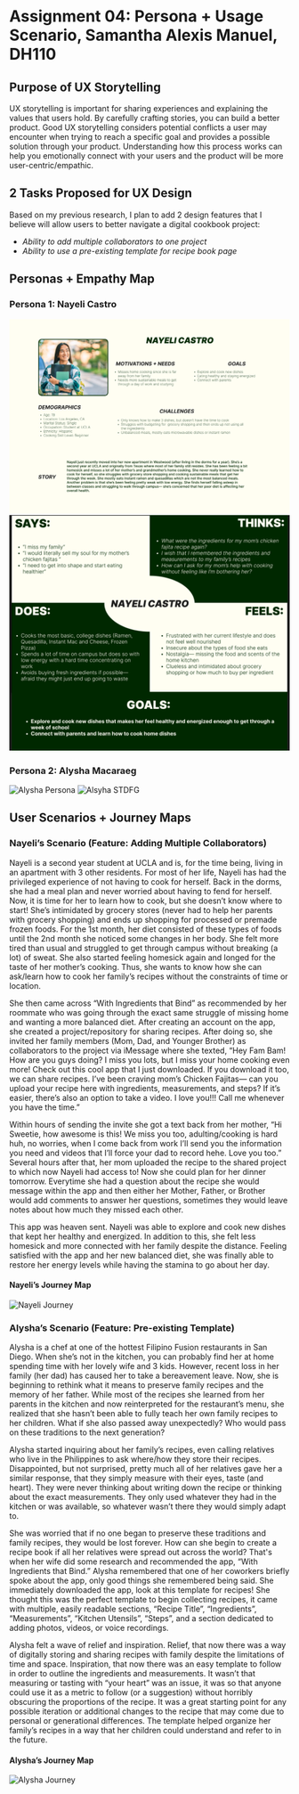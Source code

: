 # Assignment 04: Persona + Usage Scenario, Samantha Alexis Manuel, DH110

## Purpose of UX Storytelling 

UX storytelling is important for sharing experiences and explaining the values that users hold. By carefully crafting stories, you can build a better product. Good UX storytelling considers potential conflicts a user may encounter when trying to reach a specific goal and provides a possible solution through your product. Understanding how this process works can help you emotionally connect with your users and the product will be more user-centric/empathic. 

## 2 Tasks Proposed for UX Design 

Based on my previous research, I plan to add 2 design features that I believe will allow users to better navigate a digital cookbook project:

* *Ability to add multiple collaborators to one project*
* *Ability to use a pre-existing template for recipe book page*

## Personas + Empathy Map

### Persona 1: Nayeli Castro

![Nayeli Persona](nperson.jpg)
![Nayeli STDFG](nstdfg.png)

### Persona 2: Alysha Macaraeg

![Alysha Persona](.jpg)
![Alsyha STDFG](.jpg)

## User Scenarios + Journey Maps

### Nayeli’s Scenario (Feature: Adding Multiple Collaborators)

Nayeli is a second year student at UCLA and is, for the time being, living in an apartment with 3 other residents. For most of her life, Nayeli has had the privileged experience of not having to cook for herself. Back in the dorms, she had a meal plan and never worried about having to fend for herself. Now, it is time for her to learn how to cook, but she doesn’t know where to start! She’s intimidated by grocery stores (never had to help her parents with grocery shopping) and ends up shopping for processed or premade frozen foods. For the 1st month, her diet consisted of these types of foods until the 2nd month she noticed some changes in her body. She felt more tired than usual and struggled to get through campus without breaking (a lot) of sweat. She also started feeling homesick again and longed for the taste of her mother’s cooking. Thus, she wants to know how she can ask/learn how to cook her family’s recipes without the constraints of time or location. 

She then came across “With Ingredients that Bind” as recommended by her roommate who was going through the exact same struggle of missing home and wanting a more balanced diet. After creating an account on the app, she created a project/repository for sharing recipes. After doing so, she invited her family members (Mom, Dad, and Younger Brother) as collaborators to  the project via iMessage where she texted, “Hey Fam Bam! How are you guys doing? I miss you lots, but I miss your home cooking even more! Check out this cool app that I just downloaded. If you download it too, we can share recipes. I’ve been craving mom’s Chicken Fajitas— can you upload your recipe here with ingredients, measurements, and steps? If it’s easier, there’s also an option to take a video. I love you!!! Call me whenever you have the time.”

Within hours of sending the invite she got a text back from her mother, “Hi Sweetie, how awesome is this! We miss you too, adulting/cooking is hard huh, no worries, when I come back from work I’ll send you the information you need and videos that I’ll force your dad to record hehe. Love you too.” Several hours after that, her mom uploaded the recipe to the shared project to which now Nayeli had access to! Now she could plan for her dinner tomorrow. Everytime she had a question about the recipe she would message within the app and then either her Mother, Father, or Brother would add comments to answer her questions, sometimes they would leave notes about how much they missed each other. 

This app was heaven sent. Nayeli was able to explore and cook new dishes that kept her healthy and energized. In addition to this, she felt less homesick and more connected with her family despite the distance. Feeling satisfied with the app and her new balanced diet, she was finally able to restore her energy levels while having the stamina to go about her day. 


#### Nayeli’s Journey Map


![Nayeli Journey](.jpg)


### Alysha’s Scenario (Feature: Pre-existing Template)

Alysha is a chef at one of the hottest Filipino Fusion restaurants in San Diego. When she’s not in the kitchen, you can probably find her at home spending time with her lovely wife and 3 kids. However, recent loss in her family (her dad) has caused her to take a bereavement leave. Now, she is beginning to rethink what it means to preserve family recipes and the memory of her father. While most of the recipes she learned from her parents in the kitchen and now reinterpreted for the restaurant’s menu, she realized that she hasn’t  been able to fully teach her own family recipes to her children. What if she also passed away unexpectedly? Who would pass on these traditions to the next generation?

Alysha started inquiring about her family’s recipes, even calling relatives who live in the Philippines to ask where/how they store their recipes. Disappointed, but not surprised, pretty much all of her relatives gave her a similar response, that they simply measure with their eyes, taste (and heart). They were never thinking about writing down the recipe or thinking about the exact measurements. They only used whatever they had in the kitchen or was available, so whatever wasn’t there they would simply adapt to. 

She was worried that if no one began to preserve these traditions and family recipes, they would be lost forever. How can she begin to create a recipe book if all her relatives were spread out across the world? That's when her wife did some research and recommended the app, “With Ingredients that Bind.” Alysha remembered that one of her coworkers briefly spoke about the app, only good things she remembered being said. She immediately downloaded the app, look at this template for recipes! She thought this was the perfect template to begin collecting recipes, it came with multiple, easily readable sections, “Recipe Title”, “Ingredients”, “Measurements”, “Kitchen Utensils”, “Steps”, and a section dedicated to adding photos, videos, or voice recordings. 

Alysha felt a wave of relief and inspiration. Relief, that now there was a way of digitally storing and sharing recipes with family despite the limitations of time and space. Inspiration, that now there was an easy template to follow in order to outline the ingredients and measurements. It wasn’t that measuring or tasting with “your heart” was an issue, it was so that anyone could use it as a metric to follow (or a suggestion) without horribly obscuring the proportions of the recipe. It was a great starting point for any possible iteration or additional changes to the recipe that may come due to personal or generational differences. The template helped organize her family’s recipes in a way that her children could understand and refer to in the future. 


#### Alysha’s Journey Map 

![Alysha Journey](.jpg)


